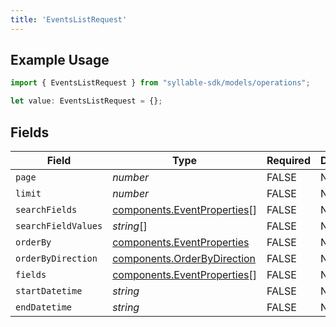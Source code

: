 ```yaml
---
title: 'EventsListRequest'
---
```


## Example Usage

```typescript
import { EventsListRequest } from "syllable-sdk/models/operations";

let value: EventsListRequest = {};
```

## Fields

| Field                                                                      | Type                                                                       | Required                                                                   | Description                                                                |
| -------------------------------------------------------------------------- | -------------------------------------------------------------------------- | -------------------------------------------------------------------------- | -------------------------------------------------------------------------- |
| `page`                                                                     | *number*                                                                   | FALSE                                                         | N/A                                                                        |
| `limit`                                                                    | *number*                                                                   | FALSE                                                         | N/A                                                                        |
| `searchFields`                                                             | [components.EventProperties](/sdk-docs/models/components/eventproperties)[] | FALSE                                                         | N/A                                                                        |
| `searchFieldValues`                                                        | *string*[]                                                                 | FALSE                                                         | N/A                                                                        |
| `orderBy`                                                                  | [components.EventProperties](/sdk-docs/models/components/eventproperties)   | FALSE                                                         | N/A                                                                        |
| `orderByDirection`                                                         | [components.OrderByDirection](/sdk-docs/models/components/orderbydirection) | FALSE                                                         | N/A                                                                        |
| `fields`                                                                   | [components.EventProperties](/sdk-docs/models/components/eventproperties)[] | FALSE                                                         | N/A                                                                        |
| `startDatetime`                                                            | *string*                                                                   | FALSE                                                         | N/A                                                                        |
| `endDatetime`                                                              | *string*                                                                   | FALSE                                                         | N/A                                                                        |